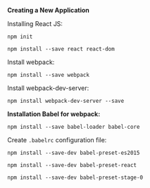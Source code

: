 **Creating a New Application**

Installing React JS:

`npm init`

`npm install --save react react-dom`

Install webpack:

`npm install --save webpack`

Install webpack-dev-server:

`npm install webpack-dev-server --save`

**Installation Babel for webpack:**

`npm install --save babel-loader babel-core`

Create `.babelrc` configuration file:

`npm install --save-dev babel-preset-es2015`

`npm install --save-dev babel-preset-react`

`npm install --save-dev babel-preset-stage-0`




